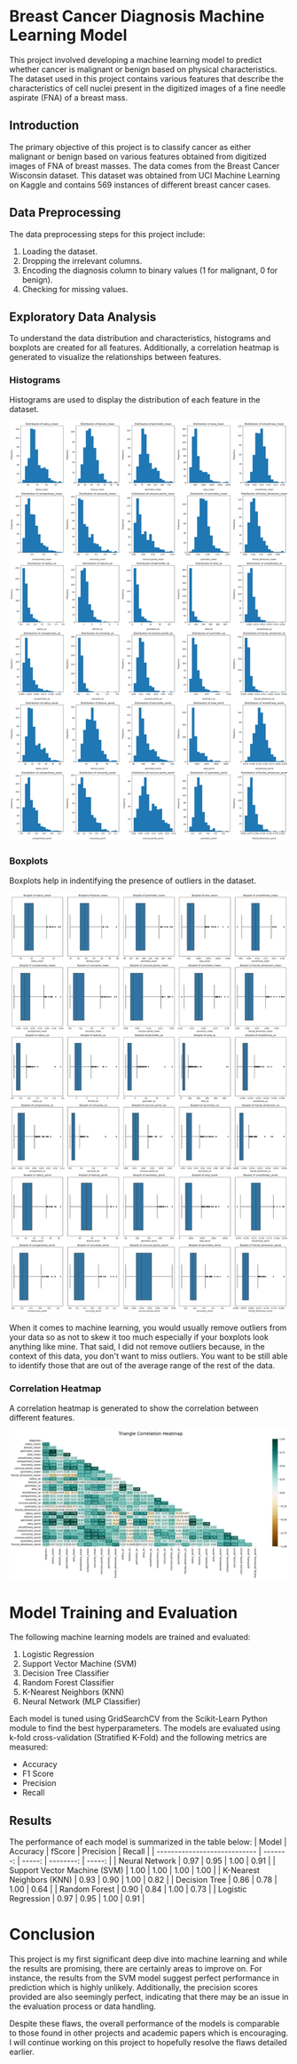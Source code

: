 Breast Cancer Diagnosis Machine Learning Model
==============================================

This project involved developing a machine learning model to predict whether cancer is malignant or benign based on physical characteristics. The dataset used in this project contains various features that describe the characteristics of cell nuclei present in the digitized images of a fine needle aspirate (FNA) of a breast mass.

Introduction
------------
The primary objective of this project is to classify cancer as either malignant or benign based on various features obtained from digitized images of FNA of breast masses. The data comes from the Breast Cancer Wisconsin dataset. This dataset was obtained from UCI Machine Learning on Kaggle and contains 569 instances of different breast cancer cases.

Data Preprocessing
------------------
The data preprocessing steps for this project include:
  1. Loading the dataset.
  2. Dropping the irrelevant columns.
  3. Encoding the diagnosis column to binary values (1 for malignant, 0 for benign).
  4. Checking for missing values.

Exploratory Data Analysis
-------------------------
To understand the data distribution and characteristics, histograms and boxplots are created for all features. Additionally, a correlation heatmap is generated to visualize the relationships between features.

### Histograms
Histograms are used to display the distribution of each feature in the dataset.

![alt text](https://github.com/nov8r/FP/blob/main/histogram.png "Distribution Histogram")

### Boxplots
Boxplots help in indentifying the presence of outliers in the dataset.

![alt text](https://github.com/nov8r/FP/blob/main/box.png "Boxplot")

When it comes to machine learning, you would usually remove outliers from your data so as not to skew it too much especially if your boxplots look anything like mine. That said, I did not remove outliers because, in the context of this data, you don't want to miss outliers. You want to be still able to identify those that are out of the average range of the rest of the data.

### Correlation Heatmap
A correlation heatmap is generated to show the correlation between different features.

![alt text](https://github.com/nov8r/FP/blob/main/correlation_heatmap.png "Correlation Heatmap")

Model Training and Evaluation
=============================
The following machine learning models are trained and evaluated:
  1. Logistic Regression
  2. Support Vector Machine (SVM)
  3. Decision Tree Classifier
  4. Random Forest Classifier
  5. K-Nearest Neighbors (KNN)
  6. Neural Network (MLP Classifier)

Each model is tuned using GridSearchCV from the Scikit-Learn Python module to find the best hyperparameters. The models are evaluated using k-fold cross-validation (Stratified K-Fold) and the following metrics are measured:
  - Accuracy
  - F1 Score
  - Precision
  - Recall

Results
-------
The performance of each model is summarized in the table below:
| Model                        | Accuracy | fScore | Precision | Recall |
| ---------------------------- | -------: | -----: | --------: | -----: |
| Neural Network               | 0.97     | 0.95   | 1.00      | 0.91   |
| Support Vector Machine (SVM) | 1.00     | 1.00   | 1.00      | 1.00   |
| K-Nearest Neighbors (KNN)    | 0.93     | 0.90   | 1.00      | 0.82   |
| Decision Tree                | 0.86     | 0.78   | 1.00      | 0.64   |
| Random Forest                | 0.90     | 0.84   | 1.00      | 0.73   |
| Logistic Regression          | 0.97     | 0.95   | 1.00      | 0.91   |

Conclusion
==========
This project is my first significant deep dive into machine learning and while the results are promising, there are certainly areas to improve on. For instance, the results from the SVM model suggest perfect performance in prediction which is highly unlikely. Additionally, the precision scores provided are also seemingly perfect, indicating that there may be an issue in the evaluation process or data handling.

Despite these flaws, the overall performance of the models is comparable to those found in other projects and academic papers which is encouraging. I will continue working on this project to hopefully resolve the flaws detailed earlier.

